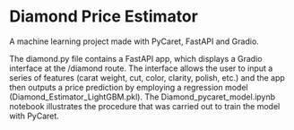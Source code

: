 # Diamond Price Estimator

A machine learning project made with PyCaret, FastAPI and Gradio.

The diamond.py file contains a FastAPI app, which displays a Gradio interface at the /diamond route. The interface allows the user to input a series of features (carat weight, cut, color, clarity, polish, etc.) and the app then outputs a price prediction by employing a regression model (Diamond_Estimator_LightGBM.pkl). The Diamond_pycaret_model.ipynb notebook illustrates the procedure that was carried out to train the model with PyCaret.

